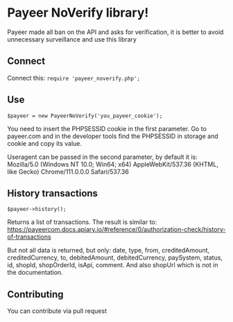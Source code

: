 # Payeer NoVerify library!

Payeer made all ban on the API and asks for verification, it is better to avoid unnecessary surveillance and use this library

## Connect

Connect this:
```require 'payeer_noverify.php';```

## Use

```$payeer = new PayeerNoVerify('you_payeer_cookie');```

You need to insert the PHPSESSID cookie in the first parameter. Go to payeer.com and in the developer tools find the PHPSESSID in storage and cookie and copy its value.

Useragent can be passed in the second parameter, by default it is: Mozilla/5.0 (Windows NT 10.0; Win64; x64) AppleWebKit/537.36 (KHTML, like Gecko) Chrome/111.0.0.0 Safari/537.36

## History transactions

```$payeer->history();```

Returns a list of transactions. The result is similar to: https://payeercom.docs.apiary.io/#reference/0/authorization-check/history-of-transactions

But not all data is returned, but only: date, type, from, creditedAmount, creditedCurrency, to, debitedAmount, debitedCurrency, paySystem, status, id, shopId, shopOrderId, isApi, comment. And also shopUrl which is not in the documentation.

## Contributing

You can contribute via pull request
